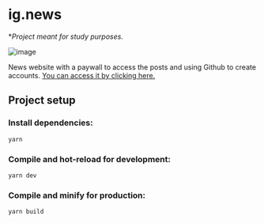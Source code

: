 # ig.news
**Project meant for study purposes.*

![image](https://user-images.githubusercontent.com/34224710/201579814-0b574bb9-08f5-4f36-a0bc-1e4b84a67a35.png)

News website with a paywall to access the posts and using Github to create accounts. [You can access it by clicking here.](https://ignite-news-jsenger.vercel.app/)

## Project setup

### Install dependencies:

```
yarn
```

### Compile and hot-reload for development:

```
yarn dev
```

### Compile and minify for production:

```
yarn build
```


